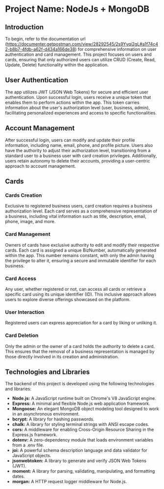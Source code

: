 # Project Name: NodeJs + MongoDB

## Introduction

To begin, refer to the documentation url (https://documenter.getpostman.com/view/28292545/2s9Yyqi2gL#a1f74c42-b8b7-4fdb-a62f-d434a166de38) for comprehensive information on user authentication and card management. This project focuses on users and cards, ensuring that only authorized users can utilize CRUD (Create, Read, Update, Delete) functionality within the application.

## User Authentication

The app utilizes JWT (JSON Web Tokens) for secure and efficient user authentication. Upon successful login, users receive a unique token that enables them to perform actions within the app. This token carries information about the user's authorization level (user, business, admin), facilitating personalized experiences and access to specific functionalities.

## Account Management

After successful login, users can modify and update their profile information, including name, email, phone, and profile picture. Users also have the authority to adjust their authorization level, transitioning from a standard user to a business user with card creation privileges. Additionally, users retain autonomy to delete their accounts, providing a user-centric approach to account management.

## Cards

### Cards Creation

Exclusive to registered business users, card creation requires a business authorization level. Each card serves as a comprehensive representation of a business, including vital information such as title, description, email, phone, image, and more.

### Card Management

Owners of cards have exclusive authority to edit and modify their respective cards. Each card is assigned a unique BizNumber, automatically generated within the app. This number remains constant, with only the admin having the privilege to alter it, ensuring a secure and immutable identifier for each business.

### Card Access

Any user, whether registered or not, can access all cards or retrieve a specific card using its unique identifier (ID). This inclusive approach allows users to explore diverse offerings showcased on the platform.

### User Interaction

Registered users can express appreciation for a card by liking or unliking it.

### Card Deletion

Only the admin or the owner of a card holds the authority to delete a card. This ensures that the removal of a business representation is managed by those directly involved in its creation and administration.

## Technologies and Libraries

The backend of this project is developed using the following technologies and libraries:

- **Node.js:** A JavaScript runtime built on Chrome's V8 JavaScript engine.
- **Express:** A minimal and flexible Node.js web application framework.
- **Mongoose:** An elegant MongoDB object modeling tool designed to work in an asynchronous environment.
- **bcrypt:** A library for hashing passwords.
- **chalk:** A library for styling terminal strings with ANSI escape codes.
- **cors:** A middleware for enabling Cross-Origin Resource Sharing in the Express.js framework.
- **dotenv:** A zero-dependency module that loads environment variables from a .env file.
- **joi:** A powerful schema description language and data validator for JavaScript objects.
- **jsonwebtoken:** A library to generate and verify JSON Web Tokens (JWT).
- **moment:** A library for parsing, validating, manipulating, and formatting dates.
- **morgan:** A HTTP request logger middleware for Node.js.
